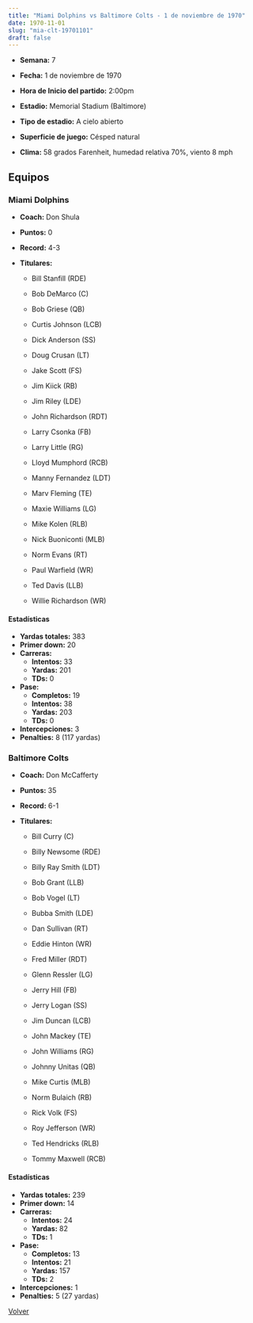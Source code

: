 ```yaml
---
title: "Miami Dolphins vs Baltimore Colts - 1 de noviembre de 1970"
date: 1970-11-01
slug: "mia-clt-19701101"
draft: false
---
```


* **Semana:** 7
* **Fecha:** 1 de noviembre de 1970

* **Hora de Inicio del partido:** 2:00pm
* **Estadio:** Memorial Stadium (Baltimore)
* **Tipo de estadio:** A cielo abierto
* **Superficie de juego:** Césped natural
* **Clima:** 58 grados Farenheit, humedad relativa 70%, viento 8 mph

## Equipos


### Miami Dolphins
* **Coach:** Don Shula
* **Puntos:** 0
* **Record:** 4-3
* **Titulares:** 

  * Bill Stanfill (RDE) 

  * Bob DeMarco (C) 

  * Bob Griese (QB) 

  * Curtis Johnson (LCB) 

  * Dick Anderson (SS) 

  * Doug Crusan (LT) 

  * Jake Scott (FS) 

  * Jim Kiick (RB) 

  * Jim Riley (LDE) 

  * John Richardson (RDT) 

  * Larry Csonka (FB) 

  * Larry Little (RG) 

  * Lloyd Mumphord (RCB) 

  * Manny Fernandez (LDT) 

  * Marv Fleming (TE) 

  * Maxie Williams (LG) 

  * Mike Kolen (RLB) 

  * Nick Buoniconti (MLB) 

  * Norm Evans (RT) 

  * Paul Warfield (WR) 

  * Ted Davis (LLB) 

  * Willie Richardson (WR) 

#### Estadísticas
* **Yardas totales:** 383
* **Primer down:** 20
* **Carreras:**
  * **Intentos:** 33
  * **Yardas:** 201
  * **TDs:** 0
* **Pase:**
  * **Completos:** 19
  * **Intentos:** 38
  * **Yardas:** 203
  * **TDs:** 0
* **Intercepciones:** 3
* **Penalties:** 8 (117 yardas)

### Baltimore Colts
* **Coach:** Don McCafferty
* **Puntos:** 35
* **Record:** 6-1
* **Titulares:** 

  * Bill Curry (C) 

  * Billy Newsome (RDE) 

  * Billy Ray Smith (LDT) 

  * Bob Grant (LLB) 

  * Bob Vogel (LT) 

  * Bubba Smith (LDE) 

  * Dan Sullivan (RT) 

  * Eddie Hinton (WR) 

  * Fred Miller (RDT) 

  * Glenn Ressler (LG) 

  * Jerry Hill (FB) 

  * Jerry Logan (SS) 

  * Jim Duncan (LCB) 

  * John Mackey (TE) 

  * John Williams (RG) 

  * Johnny Unitas (QB) 

  * Mike Curtis (MLB) 

  * Norm Bulaich (RB) 

  * Rick Volk (FS) 

  * Roy Jefferson (WR) 

  * Ted Hendricks (RLB) 

  * Tommy Maxwell (RCB) 

#### Estadísticas
* **Yardas totales:** 239
* **Primer down:** 14
* **Carreras:**
  * **Intentos:** 24
  * **Yardas:** 82
  * **TDs:** 1
* **Pase:**
  * **Completos:** 13
  * **Intentos:** 21
  * **Yardas:** 157
  * **TDs:** 2
* **Intercepciones:** 1
* **Penalties:** 5 (27 yardas)


[Volver](/historia/1970)
